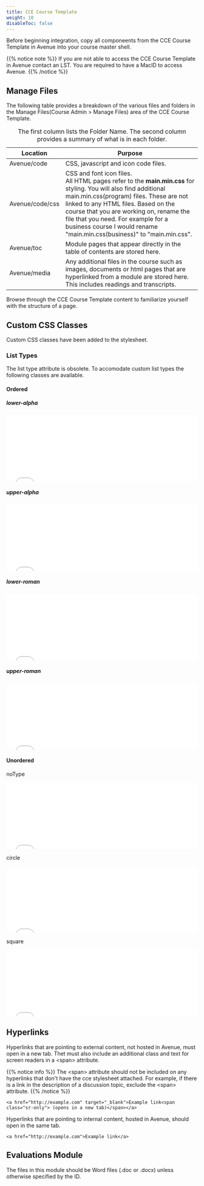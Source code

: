 ```yaml
---
title: CCE Course Template
weight: 10
disableToc: false
---
```


Before beginning integration, copy all componeents from the CCE Course Template in Avenue into your course master shell.

{{% notice note %}}
If you are not able to access the CCE Course Template in Avenue contact an LST. You are required to have a MacID to access Avenue.
{{% /notice %}}

## Manage Files

The following table provides a breakdown of the various files and folders in the Manage Files(Course Admin &gt; Manage Files) area of the CCE Course Template.

<table class="table table-bordered table-striped table-sm">
   <caption class="sr-only">
      The first column lists the Folder Name. The second column provides a summary of what is in each folder.
   </caption>
   <thead>
      <tr class="d-flex">
         <th class="col-4" scope="col">Location</th>
         <th class="col-8" scope="col">Purpose</th>
      </tr>
   </thead>
   <tbody>      
      <tr class="d-flex">
         <td class="col-4">Avenue/code</td>
         <td class="col-8">CSS, javascript and icon code files.</td>
      </tr>
      <tr class="d-flex">
         <td class="col-4">Avenue/code/css</td>
         <td class="col-8">
            CSS and font icon files.
            <br>
            <div class="spacer-xs-6 spacer-sm-7 spacer-md-8"></div>
            All HTML pages refer to the <strong>main.min.css</strong> for styling. You will also find additional main.min.css(program) files. These are not linked to any HTML files. Based on the course that you are working on, rename the file that you need. For example for a business course I would rename "main.min.css(business)" to "main.min.css".
         </td>
      </tr>
      <tr class="d-flex">
         <td class="col-4">Avenue/toc</td>
         <td class="col-8">Module pages that appear directly in the table of contents are stored here.</td>
      </tr>
      <tr class="d-flex">
         <td class="col-4">Avenue/media</td>
         <td class="col-8">Any additional files in the course such as images, documents or html pages that are hyperlinked from a module are stored here. This includes readings and transcripts.</td>
      </tr>
   </tbody>
</table>

Browse through the CCE Course Template content to familiarize yourself with the structure of a page.

## Custom CSS Classes
Custom CSS classes have been added to the stylesheet.

### List Types
The list type attribute is obsolete. To accomodate custom list types the following classes are available.

#### Ordered
##### lower-alpha
<iframe width="100%" height="175" src="//jsfiddle.net/ccecrsdv/kLo24gxr/embedded/result,html/" allowfullscreen="allowfullscreen" allowpaymentrequest frameborder="0"></iframe>

##### upper-alpha
<iframe width="100%" height="175" src="//jsfiddle.net/ccecrsdv/dLwhxv27/embedded/result,html/" allowfullscreen="allowfullscreen" allowpaymentrequest frameborder="0"></iframe>

##### lower-roman
<iframe width="100%" height="175" src="//jsfiddle.net/ccecrsdv/kr2fx37q/embedded/result,html/" allowfullscreen="allowfullscreen" allowpaymentrequest frameborder="0"></iframe>

##### upper-roman
<iframe width="100%" height="175" src="//jsfiddle.net/ccecrsdv/r6nezstL/embedded/result,html/" allowfullscreen="allowfullscreen" allowpaymentrequest frameborder="0"></iframe>

#### Unordered
noType
<iframe width="100%" height="175" src="//jsfiddle.net/ccecrsdv/751qomuL/embedded/result,html/" allowfullscreen="allowfullscreen" allowpaymentrequest frameborder="0"></iframe>

circle
<iframe width="100%" height="175" src="//jsfiddle.net/ccecrsdv/7vhqaz36/embedded/result,html/" allowfullscreen="allowfullscreen" allowpaymentrequest frameborder="0"></iframe>

square
<iframe width="100%" height="175" src="//jsfiddle.net/ccecrsdv/z0bhv5Ly/embedded/result,html/" allowfullscreen="allowfullscreen" allowpaymentrequest frameborder="0"></iframe>
   

## Hyperlinks

Hyperlinks that are pointing to external content, not hosted in Avenue, must open in a new tab. Thet must also include an additional class and text for screen readers in a \<span> attribute.

{{% notice info %}}
The \<span> attribute should not be included on any hyperlinks that don't have the cce stylesheet attached. For example, if there is a link in the description of a discussion topic, exclude the \<span> attribute.
{{% /notice %}}

```
<a href="http://example.com" target="_blank">Example link<span class="sr-only"> (opens in a new tab)</span></a>
```

Hyperlinks that are pointing to internal content, hosted in Avenue, should open in the same tab.

```
<a href="http://example.com">Example link</a>
```

## Evaluations Module

The files in this module should be Word files (.doc or .docx) unless otherwise specified by the ID.